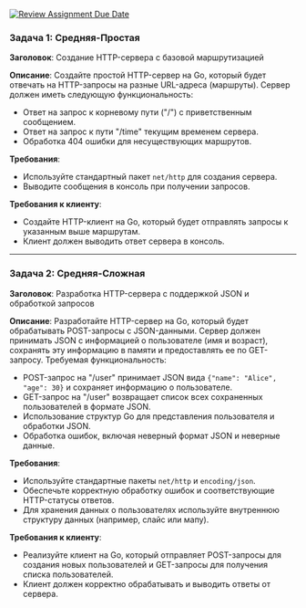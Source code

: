 [![Review Assignment Due Date](https://classroom.github.com/assets/deadline-readme-button-24ddc0f5d75046c5622901739e7c5dd533143b0c8e959d652212380cedb1ea36.svg)](https://classroom.github.com/a/ou2pDf_w)
### Задача 1: Средняя-Простая
**Заголовок**: Создание HTTP-сервера с базовой маршрутизацией

**Описание**:
Создайте простой HTTP-сервер на Go, который будет отвечать на HTTP-запросы на разные URL-адреса (маршруты). Сервер должен иметь следующую функциональность:

- Ответ на запрос к корневому пути ("/") с приветственным сообщением.
- Ответ на запрос к пути "/time" текущим временем сервера.
- Обработка 404 ошибки для несуществующих маршрутов.

**Требования**:
- Используйте стандартный пакет `net/http` для создания сервера.
- Выводите сообщения в консоль при получении запросов.

**Требования к клиенту**:
- Создайте HTTP-клиент на Go, который будет отправлять запросы к указанным выше маршрутам.
- Клиент должен выводить ответ сервера в консоль.

---

### Задача 2: Средняя-Сложная
**Заголовок**: Разработка HTTP-сервера с поддержкой JSON и обработкой запросов

**Описание**:
Разработайте HTTP-сервер на Go, который будет обрабатывать POST-запросы с JSON-данными. Сервер должен принимать JSON с информацией о пользователе (имя и возраст), сохранять эту информацию в памяти и предоставлять ее по GET-запросу. Требуемая функциональность:

- POST-запрос на "/user" принимает JSON вида `{"name": "Alice", "age": 30}` и сохраняет информацию о пользователе.
- GET-запрос на "/user" возвращает список всех сохраненных пользователей в формате JSON.
- Использование структур Go для представления пользователя и обработки JSON.
- Обработка ошибок, включая неверный формат JSON и неверные данные.

**Требования**:
- Используйте стандартные пакеты `net/http` и `encoding/json`.
- Обеспечьте корректную обработку ошибок и соответствующие HTTP-статусы ответов.
- Для хранения данных о пользователях используйте внутреннюю структуру данных (например, слайс или мапу).

**Требования к клиенту**:
- Реализуйте клиент на Go, который отправляет POST-запросы для создания новых пользователей и GET-запросы для получения списка пользователей.
- Клиент должен корректно обрабатывать и выводить ответы от сервера.

